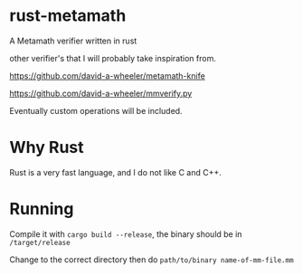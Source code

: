# rust-metamath
A Metamath verifier written in rust


other verifier's that I will probably take inspiration from.


https://github.com/david-a-wheeler/metamath-knife

https://github.com/david-a-wheeler/mmverify.py



Eventually custom operations will be included. 

# Why Rust

Rust is a very fast language, and I do not like C and C++. 


# Running

Compile it with `cargo build --release`, the binary should be in `/target/release`

Change to the correct directory then do `path/to/binary name-of-mm-file.mm`



